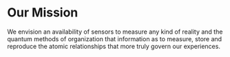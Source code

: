 # Our Mission
We envision an availability of sensors to measure any kind of reality and the quantum methods of organization that information as to measure, store and reproduce the atomic relationships that more truly govern our experiences.


